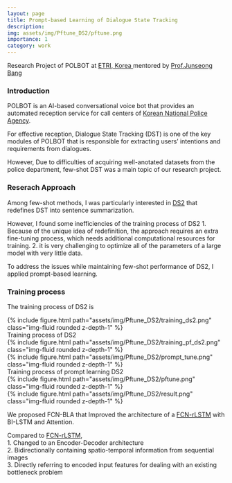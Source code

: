 ```yaml
---
layout: page
title: Prompt-based Learning of Dialogue State Tracking
description: 
img: assets/img/Pftune_DS2/pftune.png
importance: 1
category: work
---
```


<p class="font-weight-bold">Research Project of POLBOT at <a href="https://www.etri.re.kr/intro.html">ETRI, Korea </a> mentored by <a href='https://scholar.google.com/citations?user=ls--5v0AAAAJ&hl=en'>Prof.Junseong Bang</a></p>

<h3>Introduction</h3>

POLBOT is an AI-based conversational voice bot that provides an automated reception service for call centers of <a href="https://minwon.police.go.kr/">Korean National Police Agency</a>. 

For effective reception, Dialogue State Tracking (DST) is one of the key modules of POLBOT that is responsible for extracting users’ intentions and requirements from dialogues.

However, Due to difficulties of acquiring well-anotated datasets from the police department, few-shot DST was a main topic of our research project.

<h3>Reserach Approach </h3>

Among few-shot methods, I was particularly interested in <a href="https://arxiv.org/abs/2203.01552">DS2</a> that redefines DST into sentence summarization. 

However, I found some inefficiencies of the training process of DS2 
    1. Because of the unique idea of redefinition, the approach requires an extra fine-tuning process, which needs additional computational resources for training.
    2. it is very challenging to optimize all of the parameters of a large model with very little data.

<p class="font-weight-bold">To address the issues while maintaining few-shot performance of DS2, I applied prompt-based learning. </p>


<h3>Training process</h3>

The training process of DS2 is 
<div class="row">
    <div class="col-sm mt-3 mt-md-0">
        {% include figure.html path="assets/img/Pftune_DS2/training_ds2.png" class="img-fluid rounded z-depth-1" %}
    </div>
</div>
<div class="caption">
    Training process of DS2
</div>

<div class="row">
    <div class="col-sm mt-3 mt-md-0">
        {% include figure.html path="assets/img/Pftune_DS2/training_pf_ds2.png" class="img-fluid rounded z-depth-1" %}
    </div>
</div>

<div class="row">
    <div class="col-sm mt-3 mt-md-0">
        {% include figure.html path="assets/img/Pftune_DS2/prompt_tune.png" class="img-fluid rounded z-depth-1" %}
    </div>
</div>
<div class="caption">
    Training process of prompt learning DS2
</div>

<div class="row">
    <div class="col-sm mt-3 mt-md-0">
        {% include figure.html path="assets/img/Pftune_DS2/pftune.png" class="img-fluid rounded z-depth-1" %}
    </div>
</div>
<div class="caption">
    
</div>

<div class="row">
    <div class="col-sm mt-3 mt-md-0">
        {% include figure.html path="assets/img/Pftune_DS2/result.png" class="img-fluid rounded z-depth-1" %}
    </div>
</div>
<div class="caption">
    
</div>

We proposed FCN-BLA that Improved the architecture of a <a href="https://arxiv.org/abs/1707.09476">FCN-rLSTM</a> with BI-LSTM and Attention.

Compared to <a href="https://arxiv.org/abs/1707.09476">FCN-rLSTM</a>,  
    1. Changed to an Encoder-Decoder architecture  
    2. Bidirectionally containing spatio-temporal information from sequential images  
    3. Directly referring to encoded input features for dealing with an existing bottleneck problem 
